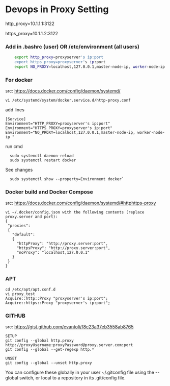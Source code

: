 # Devops in Proxy Setting
http_proxy=10.1.1.1:3122

https_proxy=10.1.1.2:3122

### Add in .bashrc (user) OR /etc/environment (all users)
```bash
    export http_proxy=proxyserver's ip:port
    export https_proxy=proxyserver's ip:port
    export NO_PROXY=localhost,127.0.0.1,master-node-ip, worker-node-ip etc      
```
### For docker 
src: https://docs.docker.com/config/daemon/systemd/
```
vi /etc/systemd/system/docker.service.d/http-proxy.conf
```
add lines
```
[Service]
Environment="HTTP_PROXY=proxyserver's ip:port"
Environment="HTTPS_PROXY=proxyserver's ip:port"
Environment="NO_PROXY=localhost,127.0.0.1,master-node-ip, worker-node-ip "
```
run cmd
```
  sudo systemctl daemon-reload
  sudo systemctl restart docker
```
See changes
```
  sudo systemctl show --property=Environment docker`

```
### Docker build and Docker Compose 
src:  https://docs.docker.com/config/daemon/systemd/#httphttps-proxy
```
vi ~/.docker/config.json with the following contents (replace proxy.server and port):
{
 "proxies":
 {
   "default":
   {
     "httpProxy": "http://proxy.server:port",
     "httpsProxy": "http://proxy.server:port",
     "noProxy": "localhost,127.0.0.1"
   }
 }
}
```
### APT 
``` 
cd /etc/apt/apt.conf.d
vi proxy_test
Acquire::http::Proxy "proxyserver's ip:port";
Acquire::https::Proxy "proxyserver's ip:port";
```
### GITHUB 
src: https://gist.github.com/evantoli/f8c23a37eb3558ab8765
```
SETUP
git config --global http.proxy http://proxyUsername:proxyPassword@proxy.server.com:port
git config --global --get-regexp http.*

UNSET
git config --global --unset http.proxy
```

You can configure these globally in your user ~/.gitconfig file using the --global switch, or local to a repository in its .git/config file.

